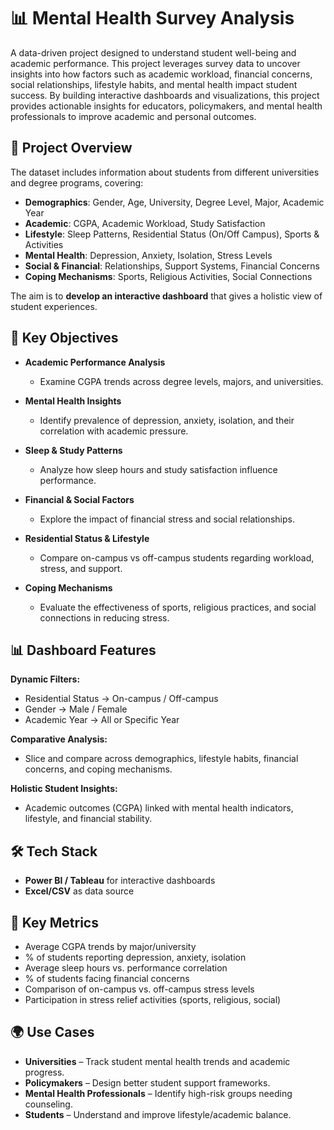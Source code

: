 # 📊 Mental Health Survey Analysis

A data-driven project designed to understand student well-being and academic performance. This project leverages survey data to uncover insights into how factors such as academic workload, financial concerns, social relationships, lifestyle habits, and mental health impact student success.
By building interactive dashboards and visualizations, this project provides actionable insights for educators, policymakers, and mental health professionals to improve academic and personal outcomes.

## 🚀 Project Overview

The dataset includes information about students from different universities and degree programs, covering:
* **Demographics**: Gender, Age, University, Degree Level, Major, Academic Year
* **Academic**: CGPA, Academic Workload, Study Satisfaction
* **Lifestyle**: Sleep Patterns, Residential Status (On/Off Campus), Sports & Activities
* **Mental Health**: Depression, Anxiety, Isolation, Stress Levels
* **Social & Financial**: Relationships, Support Systems, Financial Concerns
* **Coping Mechanisms**: Sports, Religious Activities, Social Connections

The aim is to **develop an interactive dashboard** that gives a holistic view of student experiences.

## 🎯 Key Objectives

* **Academic Performance Analysis**

  * Examine CGPA trends across degree levels, majors, and universities.

* **Mental Health Insights**

  * Identify prevalence of depression, anxiety, isolation, and their correlation with academic pressure.

* **Sleep & Study Patterns**

  * Analyze how sleep hours and study satisfaction influence performance.

* **Financial & Social Factors**

  * Explore the impact of financial stress and social relationships.

* **Residential Status & Lifestyle**

  * Compare on-campus vs off-campus students regarding workload, stress, and support.

* **Coping Mechanisms**

  * Evaluate the effectiveness of sports, religious practices, and social connections in reducing stress.

## 📊 Dashboard Features

**Dynamic Filters:**
- Residential Status → On-campus / Off-campus
- Gender → Male / Female
- Academic Year → All or Specific Year

**Comparative Analysis:**
- Slice and compare across demographics, lifestyle habits, financial concerns, and coping mechanisms.

**Holistic Student Insights:**
- Academic outcomes (CGPA) linked with mental health indicators, lifestyle, and financial stability.


## 🛠️ Tech Stack

* **Power BI / Tableau** for interactive dashboards
* **Excel/CSV** as data source

## 📌 Key Metrics

* Average CGPA trends by major/university
* % of students reporting depression, anxiety, isolation
* Average sleep hours vs. performance correlation
* % of students facing financial concerns
* Comparison of on-campus vs. off-campus stress levels
* Participation in stress relief activities (sports, religious, social)


## 🌍 Use Cases

* **Universities** – Track student mental health trends and academic progress.
* **Policymakers** – Design better student support frameworks.
* **Mental Health Professionals** – Identify high-risk groups needing counseling.
* **Students** – Understand and improve lifestyle/academic balance.
